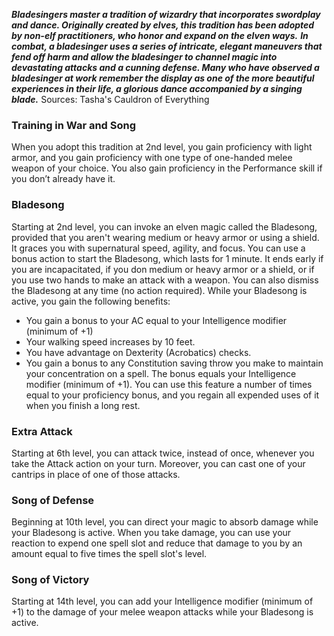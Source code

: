 ***Bladesingers master a tradition of wizardry that incorporates swordplay and dance. Originally created by elves, this tradition has been adopted by non-elf practitioners, who honor and expand on the elven ways.***
***In combat, a bladesinger uses a series of intricate, elegant maneuvers that fend off harm and allow the bladesinger to channel magic into devastating attacks and a cunning defense. Many who have observed a bladesinger at work remember the display as one of the more beautiful experiences in their life, a glorious dance accompanied by a singing blade.***
Sources: Tasha's Cauldron of Everything
### Training in War and Song
When you adopt this tradition at 2nd level, you gain proficiency with light armor, and you gain proficiency with one type of one-handed melee weapon of your choice.
You also gain proficiency in the Performance skill if you don’t already have it.
### Bladesong
Starting at 2nd level, you can invoke an elven magic called the Bladesong, provided that you aren't wearing medium or heavy armor or using a shield. It graces you with supernatural speed, agility, and focus.
You can use a bonus action to start the Bladesong, which lasts for 1 minute. It ends early if you are incapacitated, if you don medium or heavy armor or a shield, or if you use two hands to make an attack with a weapon. You can also dismiss the Bladesong at any time (no action required).
While your Bladesong is active, you gain the following benefits:
* You gain a bonus to your AC equal to your Intelligence modifier (minimum of +1)
* Your walking speed increases by 10 feet.
* You have advantage on Dexterity (Acrobatics) checks.
* You gain a bonus to any Constitution saving throw you make to maintain your concentration on a spell. The bonus equals your Intelligence modifier (minimum of +1).
You can use this feature a number of times equal to your proficiency bonus, and you regain all expended uses of it when you finish a long rest.
### Extra Attack
Starting at 6th level, you can attack twice, instead of once, whenever you take the Attack action on your turn. Moreover, you can cast one of your cantrips in place of one of those attacks.
### Song of Defense
Beginning at 10th level, you can direct your magic to absorb damage while your Bladesong is active. When you take damage, you can use your reaction to expend one spell slot and reduce that damage to you by an amount equal to five times the spell slot's level.
### Song of Victory
Starting at 14th level, you can add your Intelligence modifier (minimum of +1) to the damage of your melee weapon attacks while your Bladesong is active.